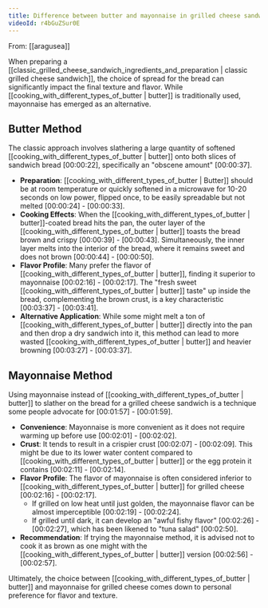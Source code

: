 ```yaml
---
title: Difference between butter and mayonnaise in grilled cheese sandwiches
videoId: r4bGuZSur0E
---
```


From: [[aragusea]] <br/> 

When preparing a [[classic_grilled_cheese_sandwich_ingredients_and_preparation | classic grilled cheese sandwich]], the choice of spread for the bread can significantly impact the final texture and flavor. While [[cooking_with_different_types_of_butter | butter]] is traditionally used, mayonnaise has emerged as an alternative.

## Butter Method

The classic approach involves slathering a large quantity of softened [[cooking_with_different_types_of_butter | butter]] onto both slices of sandwich bread <a class="yt-timestamp" data-t="00:00:22">[00:00:22]</a>, specifically an "obscene amount" <a class="yt-timestamp" data-t="00:00:37">[00:00:37]</a>.
*   **Preparation**: [[cooking_with_different_types_of_butter | Butter]] should be at room temperature or quickly softened in a microwave for 10-20 seconds on low power, flipped once, to be easily spreadable but not melted <a class="yt-timestamp" data-t="00:00:24">[00:00:24]</a> - <a class="yt-timestamp" data-t="00:00:33">[00:00:33]</a>.
*   **Cooking Effects**: When the [[cooking_with_different_types_of_butter | butter]]-coated bread hits the pan, the outer layer of the [[cooking_with_different_types_of_butter | butter]] toasts the bread brown and crispy <a class="yt-timestamp" data-t="00:00:39">[00:00:39]</a> - <a class="yt-timestamp" data-t="00:00:43">[00:00:43]</a>. Simultaneously, the inner layer melts into the interior of the bread, where it remains sweet and does not brown <a class="yt-timestamp" data-t="00:00:44">[00:00:44]</a> - <a class="yt-timestamp" data-t="00:00:50">[00:00:50]</a>.
*   **Flavor Profile**: Many prefer the flavor of [[cooking_with_different_types_of_butter | butter]], finding it superior to mayonnaise <a class="yt-timestamp" data-t="00:02:16">[00:02:16]</a> - <a class="yt-timestamp" data-t="00:02:17">[00:02:17]</a>. The "fresh sweet [[cooking_with_different_types_of_butter | butter]] taste" up inside the bread, complementing the brown crust, is a key characteristic <a class="yt-timestamp" data-t="00:03:37">[00:03:37]</a> - <a class="yt-timestamp" data-t="00:03:41">[00:03:41]</a>.
*   **Alternative Application**: While some might melt a ton of [[cooking_with_different_types_of_butter | butter]] directly into the pan and then drop a dry sandwich into it, this method can lead to more wasted [[cooking_with_different_types_of_butter | butter]] and heavier browning <a class="yt-timestamp" data-t="00:03:27">[00:03:27]</a> - <a class="yt-timestamp" data-t="00:03:37">[00:03:37]</a>.

## Mayonnaise Method

Using mayonnaise instead of [[cooking_with_different_types_of_butter | butter]] to slather on the bread for a grilled cheese sandwich is a technique some people advocate for <a class="yt-timestamp" data-t="00:01:57">[00:01:57]</a> - <a class="yt-timestamp" data-t="00:01:59">[00:01:59]</a>.
*   **Convenience**: Mayonnaise is more convenient as it does not require warming up before use <a class="yt-timestamp" data-t="00:02:01">[00:02:01]</a> - <a class="yt-timestamp" data-t="00:02:02">[00:02:02]</a>.
*   **Crust**: It tends to result in a crispier crust <a class="yt-timestamp" data-t="00:02:07">[00:02:07]</a> - <a class="yt-timestamp" data-t="00:02:09">[00:02:09]</a>. This might be due to its lower water content compared to [[cooking_with_different_types_of_butter | butter]] or the egg protein it contains <a class="yt-timestamp" data-t="00:02:11">[00:02:11]</a> - <a class="yt-timestamp" data-t="00:02:14">[00:02:14]</a>.
*   **Flavor Profile**: The flavor of mayonnaise is often considered inferior to [[cooking_with_different_types_of_butter | butter]] for grilled cheese <a class="yt-timestamp" data-t="00:02:16">[00:02:16]</a> - <a class="yt-timestamp" data-t="00:02:17">[00:02:17]</a>.
    *   If grilled on low heat until just golden, the mayonnaise flavor can be almost imperceptible <a class="yt-timestamp" data-t="00:02:19">[00:02:19]</a> - <a class="yt-timestamp" data-t="00:02:24">[00:02:24]</a>.
    *   If grilled until dark, it can develop an "awful fishy flavor" <a class="yt-timestamp" data-t="00:02:26">[00:02:26]</a> - <a class="yt-timestamp" data-t="00:02:27">[00:02:27]</a>, which has been likened to "tuna salad" <a class="yt-timestamp" data-t="00:02:50">[00:02:50]</a>.
*   **Recommendation**: If trying the mayonnaise method, it is advised not to cook it as brown as one might with the [[cooking_with_different_types_of_butter | butter]] version <a class="yt-timestamp" data-t="00:02:56">[00:02:56]</a> - <a class="yt-timestamp" data-t="00:02:57">[00:02:57]</a>.

Ultimately, the choice between [[cooking_with_different_types_of_butter | butter]] and mayonnaise for grilled cheese comes down to personal preference for flavor and texture.